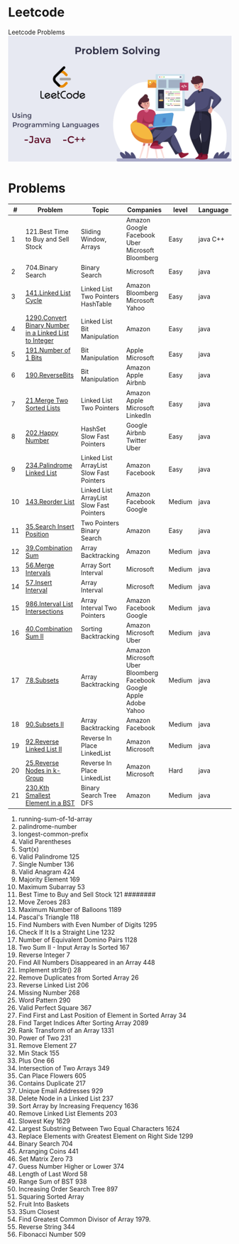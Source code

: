 # Leetcode

Leetcode Problems
![LeetCode ](leetcodeProblems.png)

# Problems

| #   | Problem                                                                                                                                    | Topic                                    | Companies                                                         | level  | Language  |
|-----|--------------------------------------------------------------------------------------------------------------------------------------------|------------------------------------------|-------------------------------------------------------------------|--------|-----------|
| 1   | 121.Best Time to Buy and Sell Stock                                                                                                        | Sliding Window, Arrays                   | Amazon Google Facebook Uber Microsoft Bloomberg                   | Easy   | java  C++ |
| 2   | 704.Binary Search                                                                                                                          | Binary Search                            | Microsoft                                                         | Easy   | java      |
| 3   | [141.Linked List Cycle](https://leetcode.com/problems/linked-list-cycle/)                                                                  | Linked List  Two Pointers HashTable      | Amazon  Bloomberg  Microsoft  Yahoo                               | Easy   | java      |
| 4   | [1290.Convert Binary Number in a Linked List to Integer](https://leetcode.com/problems/convert-binary-number-in-a-linked-list-to-integer/) | Linked List Bit Manipulation             | Amazon                                                            | Easy   | java      |
| 5   | [191.Number of 1 Bits](https://leetcode.com/problems/number-of-1-bits/)                                                                    | Bit Manipulation                         | Apple Microsoft                                                   | Easy   | java      |
| 6   | [190.ReverseBits](https://leetcode.com/problems/reverse-bits/)                                                                             | Bit Manipulation                         | Amazon Apple Airbnb                                               | Easy   | java      |
| 7   | [21.Merge Two Sorted Lists](https://leetcode.com/problems/merge-two-sorted-lists/)                                                         | Linked List  Two Pointers                | Amazon Apple Microsoft LinkedIn                                   | Easy   | java      |
| 8   | [202.Happy Number](https://leetcode.com/problems/happy-number)                                                                             | HashSet Slow Fast Pointers               | Google Airbnb Twitter Uber                                        | Easy   | java      |
| 9   | [234.Palindrome Linked List](https://leetcode.com/problems/palindrome-linked-list/)                                                        | Linked List ArrayList Slow Fast Pointers | Amazon Facebook                                                   | Easy   | java      |
| 10  | [143.Reorder List](https://leetcode.com/problems/reorder-list/)                                                                            | Linked List ArrayList Slow Fast Pointers | Amazon Facebook Google                                            | Medium | java      |
| 11  | [35.Search Insert Position](https://leetcode.com/problems/search-insert-position/)                                                         | Two Pointers Binary Search               | Amazon                                                            | Easy   | java      |
| 12  | [39.Combination Sum](https://leetcode.com/problems/combination-sum/)                                                                       | Array Backtracking                       | Amazon                                                            | Medium | java      |
| 13  | [56.Merge Intervals](https://leetcode.com/problems/merge-intervals/)                                                                       | Array Sort Interval                      | Microsoft                                                         | Medium | java      |
| 14  | [57.Insert Interval](https://leetcode.com/problems/merge-intervals/)                                                                       | Array Interval                           | Microsoft                                                         | Medium | java      |
| 15  | [986.Interval List Intersections](https://leetcode.com/problems/interval-list-intersections/)                                              | Array Interval Two Pointers              | Amazon Facebook Google                                            | Medium | java      |
| 16  | [40.Combination Sum II](https://leetcode.com/problems/combination-sum-ii/)                                                                 | Sorting Backtracking                     | Amazon Microsoft Uber                                             | Medium | java      |
| 17  | [78.Subsets](https://leetcode.com/problems/subsets/)                                                                                       | Array Backtracking                       | Amazon Microsoft Uber Bloomberg Facebook Google Apple Adobe Yahoo | Medium | java      |
| 18  | [90.Subsets II](https://leetcode.com/problems/subsets-ii/)                                                                                 | Array Backtracking                       | Amazon Facebook                                                   | Medium | java      |
| 19  | [92.Reverse Linked List II](https://leetcode.com/problems/reverse-linked-list-ii/)                                                         | Reverse In Place LinkedList              | Amazon Microsoft                                                  | Medium | java      |
| 20  | [25.Reverse Nodes in k-Group](https://leetcode.com/problems/reverse-nodes-in-k-group/)                                                     | Reverse In Place LinkedList              | Amazon Microsoft                                                  | Hard   | java      |
| 21  | [230.Kth Smallest Element in a BST ](https://leetcode.com/problems/kth-smallest-element-in-a-bst/)                                         | Binary Search Tree DFS                   | Amazon                                                            | Medium | java      |

1. running-sum-of-1d-array
2. palindrome-number
3. longest-common-prefix
4. Valid Parentheses
5. Sqrt(x)
6. Valid Palindrome 125
7. Single Number 136
8. Valid Anagram 424
9. Majority Element 169
10. Maximum Subarray 53
11. Best Time to Buy and Sell Stock 121 ########
12. Move Zeroes 283
13. Maximum Number of Balloons 1189
14. Pascal's Triangle 118
15. Find Numbers with Even Number of Digits 1295
16. Check If It Is a Straight Line 1232
17. Number of Equivalent Domino Pairs 1128
18. Two Sum II - Input Array Is Sorted 167
19. Reverse Integer 7
20. Find All Numbers Disappeared in an Array 448
21. Implement strStr() 28
22. Remove Duplicates from Sorted Array 26
23. Reverse Linked List 206
24. Missing Number 268
25. Word Pattern 290
26. Valid Perfect Square 367
27. Find First and Last Position of Element in Sorted Array 34
28. Find Target Indices After Sorting Array 2089
29. Rank Transform of an Array 1331
30. Power of Two 231
31. Remove Element 27
32. Min Stack 155
33. Plus One 66
34. Intersection of Two Arrays 349
35. Can Place Flowers 605
36. Contains Duplicate 217
37. Unique Email Addresses 929
38. Delete Node in a Linked List 237
39. Sort Array by Increasing Frequency 1636
40. Remove Linked List Elements 203
41. Slowest Key 1629
42. Largest Substring Between Two Equal Characters 1624
43. Replace Elements with Greatest Element on Right Side 1299
44. Binary Search 704
45. Arranging Coins 441
46. Set Matrix Zero 73
47. Guess Number Higher or Lower 374
48. Length of Last Word 58
49. Range Sum of BST 938
50. Increasing Order Search Tree 897
51. Squaring Sorted Array
52. Fruit Into Baskets
53. 3Sum Closest
54. Find Greatest Common Divisor of Array 1979.
55. Reverse String 344
56. Fibonacci Number 509






